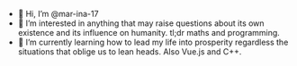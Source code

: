 - 👋 Hi, I’m @mar-ina-17
- 👀 I’m interested in anything that may raise questions about its own existence and its influence on humanity. tl;dr maths and programming.
- 🌱 I’m currently learning how to lead my life into prosperity regardless the situations that oblige us to lean heads. Also Vue.js and C++.

<!---
mar-ina-17/mar-ina-17 is a ✨ special ✨ repository because its `README.md` (this file) appears on your GitHub profile.
You can click the Preview link to take a look at your changes.
--->
